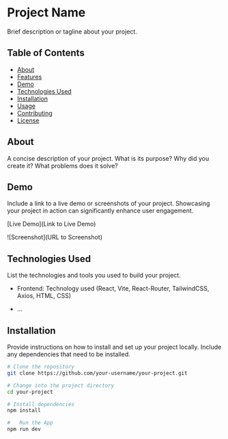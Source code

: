 # Project Name

Brief description or tagline about your project.

## Table of Contents

- [About](#about)
- [Features](#features)
- [Demo](#demo)
- [Technologies Used](#technologies-used)
- [Installation](#installation)
- [Usage](#usage)
- [Contributing](#contributing)
- [License](#license)

## About

A concise description of your project. What is its purpose? Why did you create it? What problems does it solve?

## Demo

Include a link to a live demo or screenshots of your project. Showcasing your project in action can significantly enhance user engagement.

[Live Demo](Link to Live Demo)

![Screenshot](URL to Screenshot)

## Technologies Used

List the technologies and tools you used to build your project.

- Frontend: Technology used (React, Vite, React-Router, TailwindCSS, Axios, HTML, CSS)

- ...

## Installation

Provide instructions on how to install and set up your project locally. Include any dependencies that need to be installed.

```bash
# Clone the repository
git clone https://github.com/your-username/your-project.git

# Change into the project directory
cd your-project

# Install dependencies
npm install

#	Run the App
npm run dev

